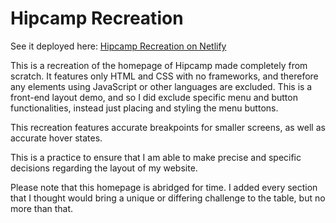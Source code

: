 # Hipcamp  Recreation

See it deployed here: [Hipcamp Recreation on Netlify](https://meljadyn-recreation.netlify.app/)

This is a recreation of the homepage of Hipcamp made completely from scratch. It features only HTML and CSS with no frameworks, and therefore any elements using JavaScript or other languages are excluded. This is a front-end layout demo, and so I did exclude specific menu and button functionalities, instead just placing and styling the menu buttons.

This recreation features accurate breakpoints for smaller screens, as well as accurate hover states. 

This is a practice to ensure that I am able to make precise and specific decisions regarding the layout of my website.

Please note that this homepage is abridged for time. I added every section that I thought would bring a unique or differing challenge to the table, but no more than that.
